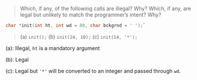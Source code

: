 > Which, if any, of the following calls are illegal? Why? Which, if any, are legal but unlikely to match the programmer’s intent? Why?
```cpp
char *init(int ht, int wd = 80, char bckgrnd = ' ');`
```
> (a) `init();`
> (b) `init(24, 10);`
> (c) `init(14, '*');`

(a): Illegal, `ht` is a mandatory argument

(b): Legal

(c): Legal but `'*'` will be converted to an integer and passed through `wd`.
